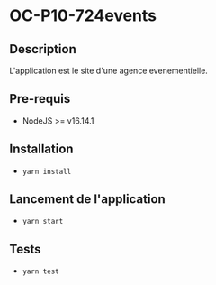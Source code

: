 # OC-P10-724events

## Description
L'application est le site d'une agence evenementielle.

## Pre-requis
- NodeJS  >= v16.14.1

## Installation
- `yarn install`

## Lancement de l'application
- `yarn start`

## Tests
- `yarn test`